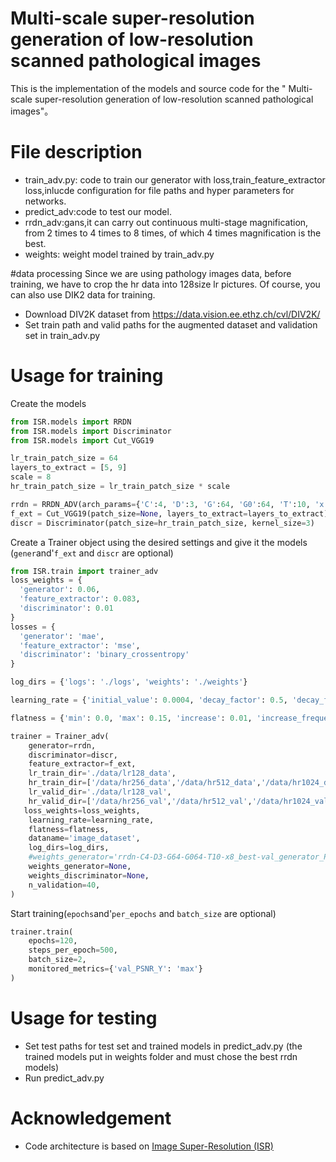 # Multi-scale super-resolution generation of low-resolution scanned pathological images
This is the implementation of the models and source code for the " Multi-scale super-resolution generation of low-resolution scanned pathological images"。

# File description
- train_adv.py: code to train our generator with loss,train_feature_extractor loss,inlucde configuration for file paths and hyper parameters for networks.
- predict_adv:code to test our model.
- rrdn_adv:gans,it can carry out continuous multi-stage magnification, from 2 times to 4 times to 8 times, of which 4 times magnification is the best.
- weights: weight model trained by train_adv.py 

#data processing
 Since we are using pathology images data, before training, we have to crop the hr data into 128size lr pictures. Of course, you can also use DIK2 data for training.
 - Download DIV2K dataset from https://data.vision.ee.ethz.ch/cvl/DIV2K/
 - Set train path and valid paths for the augmented dataset and validation set in train_adv.py

# Usage for training

Create the models
```python
from ISR.models import RRDN
from ISR.models import Discriminator
from ISR.models import Cut_VGG19

lr_train_patch_size = 64
layers_to_extract = [5, 9]
scale = 8
hr_train_patch_size = lr_train_patch_size * scale

rrdn = RRDN_ADV(arch_params={'C':4, 'D':3, 'G':64, 'G0':64, 'T':10, 'x':scale}, patch_size=lr_train_patch_size)
f_ext = Cut_VGG19(patch_size=None, layers_to_extract=layers_to_extract)
discr = Discriminator(patch_size=hr_train_patch_size, kernel_size=3)
```

Create a Trainer object using the desired settings and give it the models (`gener`and'`f_ext` and `discr` are optional)
```python
from ISR.train import trainer_adv
loss_weights = {
  'generator': 0.06,
  'feature_extractor': 0.083,
  'discriminator': 0.01
}
losses = {
  'generator': 'mae',
  'feature_extractor': 'mse',
  'discriminator': 'binary_crossentropy'
}

log_dirs = {'logs': './logs', 'weights': './weights'}

learning_rate = {'initial_value': 0.0004, 'decay_factor': 0.5, 'decay_frequency': 30}

flatness = {'min': 0.0, 'max': 0.15, 'increase': 0.01, 'increase_frequency': 5}

trainer = Trainer_adv(
    generator=rrdn,
    discriminator=discr,
    feature_extractor=f_ext,
    lr_train_dir='./data/lr128_data',
    hr_train_dir=['/data/hr256_data','/data/hr512_data','/data/hr1024_data'],
    lr_valid_dir='./data/lr128_val',
    hr_valid_dir=['/data/hr256_val','/data/hr512_val','/data/hr1024_val'],
   loss_weights=loss_weights,
    learning_rate=learning_rate,
    flatness=flatness,
    dataname='image_dataset',
    log_dirs=log_dirs,
    #weights_generator='rrdn-C4-D3-G64-G064-T10-x8_best-val_generator_PSNR_Y_epoch109.hdf5/',
    weights_generator=None,
    weights_discriminator=None,
    n_validation=40,
)
```

Start training(`epochs`and'`per_epochs` and `batch_size` are optional)
```python
trainer.train(
    epochs=120,
    steps_per_epoch=500,
    batch_size=2,
    monitored_metrics={'val_PSNR_Y': 'max'}
)
```
# Usage for testing
- Set test paths for test set and trained models in predict_adv.py (the trained models put in weights folder and must chose the best rrdn models)
- Run predict_adv.py

# Acknowledgement
- Code architecture is based on [Image Super-Resolution (ISR)](https://github.com/idealo/image-super-resolution/)

